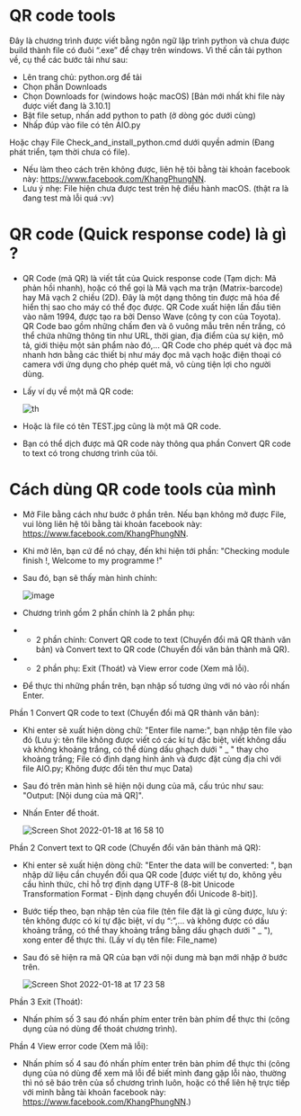 # QR code tools
Đây là chương trình được viết bằng ngôn ngữ lập trình python và chưa được build thành file có đuôi “.exe” để chạy trên windows. Vì thế cần tải python về, cụ thể các bước tải như sau:
- Lên trang chủ: python.org để tải
- Chọn phần Downloads 
- Chọn Downloads for (windows hoặc macOS) [Bản mới nhất khi file này được viết đang là 3.10.1]
- Bật file setup, nhấn add python to path (ở dòng góc dưới cùng)
- Nhấp đúp vào file có tên AIO.py

Hoặc chạy File Check_and_install_python.cmd dưới quyền admin (Đang phát triển, tạm thời chưa có file).

* Nếu làm theo cách trên không được, liên hệ tôi bằng tài khoản facebook này: https://www.facebook.com/KhangPhungNN.
* Lưu ý nhẹ: File hiện chưa được test trên hệ điều hành macOS. (thật ra là đang test mà lỗi quá :vv)

# QR code (Quick response code) là gì ?
- QR Code (mã QR) là viết tắt của Quick response code (Tạm dịch: Mã phản hồi nhanh), hoặc có thể gọi là Mã vạch ma trận (Matrix-barcode) hay Mã vạch 2 chiều (2D). Đây là một dạng thông tin được mã hóa để hiển thị sao cho máy có thể đọc được. QR Code xuất hiện lần đầu tiên vào năm 1994, được tạo ra bởi Denso Wave (công ty con của Toyota). QR Code bao gồm những chấm đen và ô vuông mẫu trên nền trắng, có thể chứa những thông tin như URL, thời gian, địa điểm của sự kiện, mô tả, giới thiệu một sản phẩm nào đó,... QR Code cho phép quét và đọc mã nhanh hơn bằng các thiết bị như máy đọc mã vạch hoặc điện thoại có camera với ứng dụng cho phép quét mã, vô cùng tiện lợi cho người dùng.
- Lấy ví dụ về một mã QR code:

  ![th](https://user-images.githubusercontent.com/97179275/148724072-e3a12b41-2e9b-480b-b4a9-151f5b90e20f.jpg)

- Hoặc là file có tên TEST.jpg cũng là một mã QR code.
- Bạn có thể dịch được mã QR code này thông qua phần Convert QR code to text có trong chương trình của tôi.

# Cách dùng QR code tools của mình
- Mở File bằng cách như bước ở phần trên. Nếu bạn không mở được File, vui lòng liên hệ tôi bằng tài khoản facebook này: https://www.facebook.com/KhangPhungNN.
- Khi mở lên, bạn cứ để nó chạy, đến khi hiện tới phần: "Checking module finish !, Welcome to my programme !"
- Sau đó, bạn sẽ thấy màn hình chính: 

  ![image](https://user-images.githubusercontent.com/97179275/148739593-e5761e9a-d8f5-4a36-9c25-e7450b18e0c5.png)

- Chương trình gồm 2 phần chính là 2 phần phụ:
- + 2 phần chính: Convert QR code to text (Chuyển đổi mã QR thành văn bản) và Convert text to QR code (Chuyển đổi văn bản thành mã QR).
- + 2 phần phụ: Exit (Thoát) và View error code (Xem mã lỗi).
- Để thực thi những phần trên, bạn nhập số tương ứng với nó vào rồi nhấn Enter.


Phần 1 Convert QR code to text (Chuyển đổi mã QR thành văn bản):
- Khi enter sẽ xuất hiện dòng chữ: "Enter file name:", bạn nhập tên file vào đó (Lưu ý: tên file không được viết có các kí tự đặc biệt, viết không dấu và không khoảng trắng, có thể dùng dấu ghạch dưới " _ " thay cho khoảng trắng; File có định dạng hình ảnh và được đặt cùng địa chỉ với file AIO.py; Không được đổi tên thư mục Data)
- Sau đó trên màn hình sẽ hiện nội dung của mã, cấu trúc như sau: "Output: [Nội dung của mã QR]".
- Nhấn Enter để thoát.

  ![Screen Shot 2022-01-18 at 16 58 10](https://user-images.githubusercontent.com/97179275/149915629-163854b5-a98b-409f-b708-0efed0461f4a.png)


Phần 2 Convert text to QR code (Chuyển đổi văn bản thành mã QR):
- Khi enter sẽ xuất hiện dòng chữ: "Enter the data will be converted: ", bạn nhập dữ liệu cần chuyển đổi qua QR code [được viết tự do, không yêu cầu hình thức, chỉ hỗ trợ định dạng UTF-8 (8-bit Unicode Transformation Format - Định dạng chuyển đổi Unicode 8-bit)].
- Bước tiếp theo, bạn nhập tên của file (tên file đặt là gì cũng được, lưu ý: tên không được có kí tự đặc biệt, ví dụ “:”,… và không được có dấu khoảng trắng, có thể thay khoảng trắng bằng dấu ghạch dưới " _ "), xong enter để thực thi. (Lấy ví dụ tên file: File_name)
- Sau đó sẽ hiện ra mã QR của bạn với nội dung mà bạn mới nhập ở bước trên.

  ![Screen Shot 2022-01-18 at 17 23 58](https://user-images.githubusercontent.com/97179275/149921422-f66e386a-c47c-4bc7-8651-f1ca971b2056.png)


Phần 3 Exit (Thoát):
- Nhấn phím số 3 sau đó nhấn phím enter trên bàn phím để thực thi (công dụng của nó dùng để thoát chương trình).


Phần 4 View error code (Xem mã lỗi):
- Nhấn phím số 4 sau đó nhấn phím enter trên bàn phím để thực thi (công dụng của nó dùng để xem mã lỗi để biết mình đang gặp lỗi nào, thường thì nó sẽ báo trên của sổ chương trình luôn, hoặc có thể liên hệ trực tiếp với mình bằng tài khoản facebook này: https://www.facebook.com/KhangPhungNN.)
